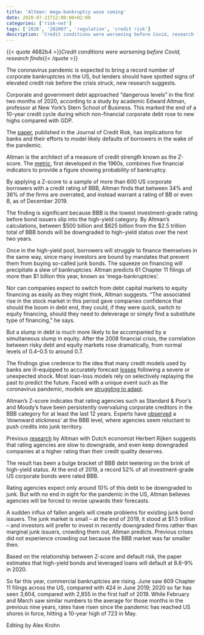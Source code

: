 ```yaml
---
title: 'Altman: mega-bankruptcy wave coming'
date: 2020-07-21T12:00:00+02:00
categories: ['risk-net']
tags: ['2020', '202007', 'regulation', 'credit risk']
description: 'Credit conditions were worsening before Covid, research finds'
---
```


{{< quote 4682b4 >}}_Credit conditions were worsening before Covid, research finds_{{< /quote >}}

The coronavirus pandemic is expected to bring a record number of corporate bankruptcies in the US, but lenders should have spotted signs of elevated credit risk before the crisis struck, new research suggests.

Corporate and government debt approached “dangerous levels” in the first two months of 2020, according to a study by academic Edward Altman, professor at New York’s Stern School of Business. This marked the end of a 10-year credit cycle during which non-financial corporate debt rose to new highs compared with GDP.

The [paper](https://www.risk.net/journal-of-credit-risk/7566491/covid-19-and-the-credit-cycle), published in the Journal of Credit Risk, has implications for banks and their efforts to model likely defaults of borrowers in the wake of the pandemic.

Altman is the architect of a measure of credit strength known as the Z-score. The [metric](https://www.risk.net/journal-of-credit-risk/6201816/a-fifty-year-retrospective-on-credit-risk-models-the-altman-z-score-family-of-models-and-their-applications-to-financial-markets-and-managerial-strategies), first developed in the 1960s, combines five financial indicators to provide a figure showing probability of bankruptcy.

By applying a Z-score to a sample of more than 600 US corporate borrowers with a credit rating of BBB, Altman finds that between 34% and 36% of the firms are overrated, and instead warrant a rating of BB or even B, as of December 2019.

The finding is significant because BBB is the lowest investment-grade rating before bond issuers slip into the high-yield category. By Altman’s calculations, between $500 billion and $625 billion from the $2.5 trillion total of BBB bonds will be downgraded to high-yield status over the next two years.

Once in the high-yield pool, borrowers will struggle to finance themselves in the same way, since many investors are bound by mandates that prevent them from buying so-called junk bonds. The squeeze on financing will precipitate a slew of bankruptcies: Altman predicts 61 Chapter 11 filings of more than $1 billion this year, known as ‘mega-bankruptcies’.

Nor can companies expect to switch from debt capital markets to equity financing as easily as they might think, Altman suggests. “The associated rise in the stock market in this period gave companies confidence that should the boom in debt end, they could, if they were quick, switch to equity financing, should they need to deleverage or simply find a substitute type of financing,” he says.

But a slump in debt is much more likely to be accompanied by a simultaneous slump in equity. After the 2008 financial crisis, the correlation between risky debt and equity markets rose dramatically, from normal levels of 0.4–0.5 to around 0.7.

The findings give credence to the idea that many credit models used by banks are ill-equipped to accurately forecast [losses](https://www.risk.net/risk-quantum/7528771/covid-loan-losses-exceed-2019-ccar-projections) following a severe or unexpected shock. Most loan-loss models rely on selectively replaying the past to predict the future. Faced with a unique event such as the coronavirus pandemic, models are [struggling to adapt](https://www.risk.net/risk-management/7511401/as-covid-snaps-credit-models-lenders-turn-to-stress-testing).

Altman’s Z-score indicates that rating agencies such as Standard & Poor’s and Moody’s have been persistently overvaluing corporate creditors in the BBB category for at least the last 12 years. Experts have [observed](https://www.risk.net/comment/7562771/scared-of-fallen-angels-so-are-the-rating-agencies) a ‘downward stickiness’ at the BBB level, where agencies seem reluctant to push credits into junk territory.

Previous [research](http://pages.stern.nyu.edu/~ealtman/TheEffectsofRatingThroughtheCycleonRatingStability.pdf) by Altman with Dutch economist Herbert Rijken suggests that rating agencies are slow to downgrade, and even keep downgraded companies at a higher rating than their credit quality deserves.

The result has been a bulge bracket of BBB debt teetering on the brink of high-yield status. At the end of 2019, a record 52% of all investment-grade US corporate bonds were rated BBB.

Rating agencies expect only around 10% of this debt to be downgraded to junk. But with no end in sight for the pandemic in the US, Altman believes agencies will be forced to revise upwards their forecasts.

A sudden influx of fallen angels will create problems for existing junk bond issuers. The junk market is small – at the end of 2019, it stood at $1.5 trillion – and investors will prefer to invest in recently downgraded firms rather than marginal junk issuers, crowding them out, Altman predicts. Previous crises did not experience crowding out because the BBB market was far smaller then.

Based on the relationship between Z-score and default risk, the paper estimates that high-yield bonds and leveraged loans will default at 8.6–9% in 2020.

So far this year, commercial bankruptcies are rising. June saw 609 Chapter 11 filings across the US, compared with 424 in June 2019; 2020 so far has seen 3,604, compared with 2,855 in the first half of 2019. While February and March saw similar numbers to the average for those months in the previous nine years, rates have risen since the pandemic has reached US shores in force, hitting a 10-year high of 723 in May.

Editing by Alex Krohn

